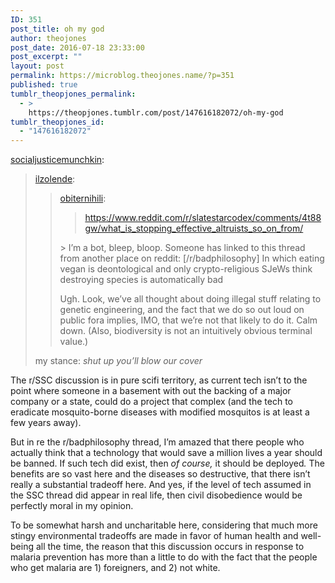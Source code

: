 ```yaml
---
ID: 351
post_title: oh my god
author: theojones
post_date: 2016-07-18 23:33:00
post_excerpt: ""
layout: post
permalink: https://microblog.theojones.name/?p=351
published: true
tumblr_theopjones_permalink:
  - >
    https://theopjones.tumblr.com/post/147616182072/oh-my-god
tumblr_theopjones_id:
  - "147616182072"
---
```

<p><a class="tumblr_blog" href="http://socialjusticemunchkin.tumblr.com/post/147613253900">socialjusticemunchkin</a>:</p>
<blockquote>
<p><a class="tumblr_blog" href="http://ilzolende.tumblr.com/post/147604237987">ilzolende</a>:</p>
<blockquote>
<p><a class="tumblr_blog" href="http://obiternihili.tumblr.com/post/147599147518">obiternihili</a>:</p>
<blockquote>
<p><a href="https://www.reddit.com/r/slatestarcodex/comments/4t88gw/what_is_stopping_effective_altruists_so_on_from/">https://www.reddit.com/r/slatestarcodex/comments/4t88gw/what_is_stopping_effective_altruists_so_on_from/</a><br /></p>
</blockquote>
<p>&gt; I’m a bot, bleep, bloop. Someone has linked to this thread from another place on reddit:   [/r/badphilosophy] In which eating vegan is deontological and only crypto-religious SJeWs think destroying species is automatically bad</p>
<p>Ugh. Look, we’ve all thought about doing illegal stuff relating to genetic engineering, and the fact that we do so out loud on public fora implies, IMO, that we’re not that likely to do it. Calm down. (Also, biodiversity is not an intuitively obvious terminal value.)</p>
</blockquote>
<p>my stance: <i>shut up you’ll blow our cover</i></p>
</blockquote>

<p>The r/SSC discussion is in pure scifi territory, as current tech isn’t to the point where someone in a basement with out the backing of a major company or a state, could do a project that complex (and the tech to eradicate mosquito-borne diseases with modified mosquitos is at least a few years away). </p><p>But in re the r/badphilosophy thread, I’m amazed that there people who actually think that a technology that would save a million lives a year should be banned. If such tech did exist, then <i>of course, </i>it should be deployed<i>. </i>The benefits are so vast here and the diseases so destructive, that there isn’t really a substantial tradeoff here. And yes, if the level of tech assumed in the SSC thread did appear in real life, then civil disobedience would be perfectly moral in my opinion.</p><p>To be somewhat harsh and uncharitable here, considering that much more stingy environmental tradeoffs are made in favor of human health and well-being all the time, the reason that this discussion occurs in response to malaria prevention has more than a little to do with the fact that the people who get malaria are 1) foreigners, and 2) not white. </p>